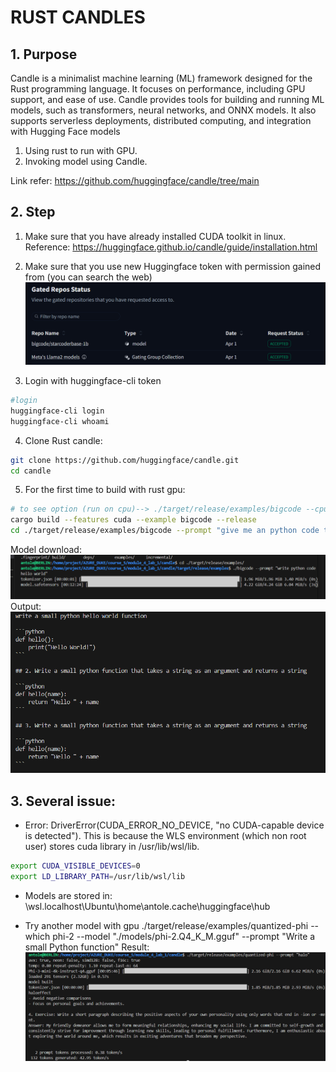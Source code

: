 # RUST CANDLES

## 1. Purpose
Candle is a minimalist machine learning (ML) framework designed for the Rust programming language. It focuses on performance, including GPU support, and ease of use. Candle provides tools for building and running ML models, such as transformers, neural networks, and ONNX models. It also supports serverless deployments, distributed computing, and integration with Hugging Face models
1. Using rust to run with GPU.
2. Invoking model using Candle.

Link refer: https://github.com/huggingface/candle/tree/main
## 2. Step

1. Make sure that you have already installed CUDA toolkit in linux.
Reference: https://huggingface.github.io/candle/guide/installation.html
2. Make sure that you use new Huggingface token with permission gained from (you can search the web)
![alt text](image.png)

3. Login with huggingface-cli token
```bash
#login
huggingface-cli login
huggingface-cli whoami
```

4. Clone Rust candle:
```bash
git clone https://github.com/huggingface/candle.git
cd candle
```

5. For the first time to build with rust gpu:
```bash
# to see option (run on cpu)--> ./target/release/examples/bigcode --cpu --prompt "write a small python hello world function"
cargo build --features cuda --example bigcode --release
cd ./target/release/examples/bigcode --prompt "give me an python code to add 1 + 1"
```
Model download:
![alt text](image-1.png)
Output:
![alt text](image-3.png)

## 3. Several issue:
- Error: DriverError(CUDA_ERROR_NO_DEVICE, "no CUDA-capable device is detected"). This is because the WLS environment (which non root user) stores cuda library in /usr/lib/wsl/lib.
```bash
export CUDA_VISIBLE_DEVICES=0
export LD_LIBRARY_PATH=/usr/lib/wsl/lib
```
- Models are stored in: \\wsl.localhost\Ubuntu\home\antole\.cache\huggingface\hub

- Try another model with gpu
./target/release/examples/quantized-phi --which phi-2 --model "./models/phi-2.Q4_K_M.gguf" --prompt "Write a small Python function"
Result:
![alt text](image-2.png)
